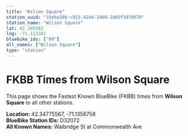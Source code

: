 ```yaml
---
title: "Wilson Square"
station_uuid: "33eba30b-c923-424d-1460-1b65f3070d70"
station_name: "Wilson Square"
lat: 42.385582
lng: -71.113341
bluebike_ids: ["99"]
all_names: ["Wilson Square"]
type: "station"
---
```


# FKBB Times from Wilson Square

This page shows the Fastest Known BlueBike (FKBB) times from **Wilson Square** to all other stations.

**Location:** 42.34775567, -71.1356758  
**BlueBike Station IDs:** D32072  
**All Known Names:** Walbridge St at Commonwealth Ave

